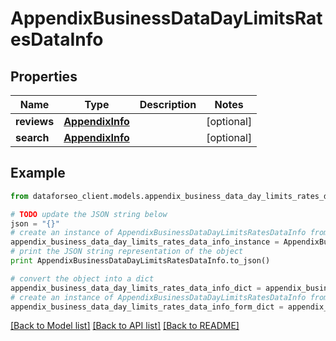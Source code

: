 # AppendixBusinessDataDayLimitsRatesDataInfo


## Properties

Name | Type | Description | Notes
------------ | ------------- | ------------- | -------------
**reviews** | [**AppendixInfo**](AppendixInfo.md) |  | [optional] 
**search** | [**AppendixInfo**](AppendixInfo.md) |  | [optional] 

## Example

```python
from dataforseo_client.models.appendix_business_data_day_limits_rates_data_info import AppendixBusinessDataDayLimitsRatesDataInfo

# TODO update the JSON string below
json = "{}"
# create an instance of AppendixBusinessDataDayLimitsRatesDataInfo from a JSON string
appendix_business_data_day_limits_rates_data_info_instance = AppendixBusinessDataDayLimitsRatesDataInfo.from_json(json)
# print the JSON string representation of the object
print AppendixBusinessDataDayLimitsRatesDataInfo.to_json()

# convert the object into a dict
appendix_business_data_day_limits_rates_data_info_dict = appendix_business_data_day_limits_rates_data_info_instance.to_dict()
# create an instance of AppendixBusinessDataDayLimitsRatesDataInfo from a dict
appendix_business_data_day_limits_rates_data_info_form_dict = appendix_business_data_day_limits_rates_data_info.from_dict(appendix_business_data_day_limits_rates_data_info_dict)
```
[[Back to Model list]](../README.md#documentation-for-models) [[Back to API list]](../README.md#documentation-for-api-endpoints) [[Back to README]](../README.md)


